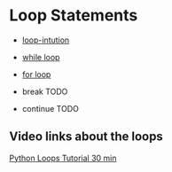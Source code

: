 # Loop Statements


- [loop-intution](loop-intution-en.md)

- [while loop](loop-statements-while-en.md)

- [for loop](loop-statements-for-en.md)


 - break TODO

 - continue TODO

## Video links about the loops

[Python Loops Tutorial 30 min](https://www.youtube.com/watch?v=R1xXdm-shw4)

 